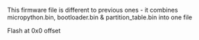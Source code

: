 This firmware file is different to previous ones - it combines micropython.bin, bootloader.bin & partition_table.bin into one file

Flash at 0x0 offset
